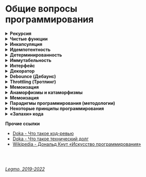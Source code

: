 <h1>Общие вопросы программирования</h1>

[//]: # (Рекурсия)
<details id="recursion"><summary><b>Рекурсия</b></summary><p>

Рекурсия – это термин/приём в программировании, означающий вызов функцией самой себя. Рекурсивные функции могут быть
использованы для элегантного решения определённых задач.

Когда функция вызывает саму себя, это называется шагом рекурсии. База рекурсии – это такие аргументы функции, которые
делают задачу настолько простой, что решение не требует дальнейших вложенных вызовов.

Классические примеры рекурсии:

- возведение в степень
- числа Фибоначчи
- -факториал

**Возведение в степень**

```js
function pow(x, n) {
  if (n == 1) {
    return x;
  } else {
    return x * pow(x, n - 1);
  }
}

alert(pow(2, 3)); // 8
```

**Числа Фибоначчи**

```js
// Напишите функцию fib(n) которая возвращает n-е число Фибоначчи.

function fib(n) {
  // return n <= 1 ? n : fib(n - 1) + fib(n - 2);
  if (n <= 1) {
    return n
  } else {
    return fib(n - 1) + fib(n - 2);
  }
}

alert(fib(3)); // 2
alert(fib(7)); // 13
```

**Рекурсивная структура данных**

Рекурсивно определяемая структура данных – это структура данных, которая может быть определена с использованием самой
себя. Например дерево HTML-элементов<br>
рекурсивные функции могут быть использованы для прохода по ним.

**Замена циклом**
Любая рекурсивная функция может быть переписана в итеративную. И это иногда требуется для оптимизации работы. Но для
многих задач рекурсивное решение достаточно быстрое и простое в написании и поддержке.

Любая рекурсия может быть сведена к циклу, по сути это следует из тезиса Черча-Тьюринга любая функция, которая может
быть вычислена физическим устройством, может быть вычислена машиной Тьюринга; Принципиальное отличие рекурсии от цикла
состоит в наличии стека вызова - все локальные переменные и аргументы складываются в стек при каждом вызове рекурсивной
функции, а в цикле локальные переменные остаются "на месте".

Обычно рекурсивный алгоритм может быть заменён циклом и, если необходимо, вспомогательной структурой данных, чаще всего
стеком.

**Ссылки**

- [learn.javascript.ru - Рекурсия и стек](https://learn.javascript.ru/recursion)
- [Habr - Превращаем рекурсию в цикл](https://habr.com/ru/post/533034/)
- [learn.javascript.ru - Задачка на числа Фибоначчи](https://learn.javascript.ru/task/fibonacci-numbers)
- [code.tutsplus.com - Рекурсия в JavaScript](https://code.tutsplus.com/ru/tutorials/understanding-recursion-with-javascript--cms-30346)

<br></p>
</details>

[//]: # (Чистые функции)
<details><summary><b>Чистые функции</b></summary><p>

Детерминированная функция, которая не производит побочных эффектов.

Чистые функции — не меняют свои входные данные и предсказуемо возвращают один и тот же результат для одинаковых
аргументов.

Чистая функция:

- `идемпотента` - при повторении операции даст тот же эффект
- `детерминирована` - для одних и тех же данных всегда выдаёт тот же результат
- `иммутабельна` - неизменяема. Функция не меняет входящие данные. Делает копию, и работает уже с ней.
- без `сайд-эффектов` - без побочных эффектов. Например: какой-то внешний объект изменился, функция от него зависела, и
  при тех же входящих данных (которые мы напрямую передали при вызове функции) мы получили новый результат (т.к. она ещё
  взаимодействует с каким-то внешним объектом, который тоже меняется). Например, нельзя делать AJAX-запросы

**Почему важна `иммутабельность`**<br>
У нас ссылочный тип данных - функция изменит входящие данные, и они изменятся в объекте где хранятся (например объект в
памяти). Соответственно эти изменения могут вылезти где-то ещё. Один метод компонента случайно изменил данные, а другой
метод потом взял уже изменённые (хотя ему нужны были оригинальные)...

**Функция должна что-то возвращать**<br>
Функция не меняет никакие данные которые в ней пришли, и не меняет ничего во внешнем мире.<br>
Чтоб в такой функции был какой-то смысл - она должна что-то возвращать, делать return().

**Мутирующие и немутирующие методы**<br>
В JS особенно внимательно нужно относиться к массивам.<br>
Есть методы `мутирующие` и `немутирующие`.<br>

Примеры мутирующих методов:

- `push`
- `reverse`
- `splice`

Примеры немутирующих методов:

- `slice`

**Side-effect**<br>
Побочными эффектами называют любые взаимодействия с внешней средой. К ним относятся файловые операции, такие как запись
в файл, чтение файла, отправка или приём данных по сети и даже вывод в консоль.<br>
Кроме того, побочными эффектами считаются изменения внешних переменных (например, глобальных) и входных параметров в
случае, когда они передаются по ссылке.<br>
Побочные эффекты составляют одну из самых больших сложностей при разработке. Их наличие значительно затрудняет логику
кода и тестирование. Приводит к возникновению огромного числа ошибок. Только при работе с файлами количество возможных
ошибок измеряется сотней: начиная с того, что закончилось место на диске, заканчивая попыткой читать данные из
несуществующего файла. Для их предотвращения код обрастает большим числом проверок и защитных механизмов.<br>
Без побочных эффектов невозможно написать ни одной полезной программы. Какие бы важные вычисления она ни делала, их
результат должен быть как-то продемонстрирован. В самом простом случае его нужно вывести на экран, что автоматически
приводит нас к побочным эффектам. В реальных же приложениях, обычно, все сводится к взаимодействию с базой данных или
отправкой запросов по сети.<br>
Не существует способа избавиться от побочных эффектов совсем, но их влияние на программу можно минимизировать. Как
правило, в типичной программе побочных эффектов не так много по отношению к остальному коду, и происходят они лишь в
самом начале и в конце.<br> Например, программа, которая конвертирует файл из текстового формата в PDF, в идеале
выполняет ровно два побочных эффекта:

- Читает файл в самом начале работы программы.
- Записывает результат работы программы в новый файл.<br>
  Между этими двумя пунктами и происходит основная работа, которая содержит чистую алгоритмическую часть. Побочные
  эффекты в таком случае будут находиться только в верхнем слое приложения, а ядро, выполняющее основную работу,
  останется чистым от них.<br>
  Инкремент и декремент — единственные базовые арифметические операции в JS, которые обладают побочными эффектами (
  изменяют само значение в переменной). Именно поэтому с ними сложно работать в составных выражениях. Они могут
  приводить к таким сложноотлавливаемым ошибкам, что во многих языках вообще отказались от их введения (в Ruby и Python
  их нет). В JS стандарты кодирования предписывают их не использовать.

Примеры:

- Видоизменение входных параметров
- console.log
- HTTP вызовы (AJAX/fetch)
- Изменение в файловой системе
- Запросы DOM

**В ReactJS / Redux**<br>
Чистыми функциями должны быть:

- компоненты
- редьюсеры
- селекторы
  <br>

Пример чистой функции

```js
function sum(a, b) {
  return a + b;
}
```    

Пример нечистой функции (записывает данные в свои же аргументы)

```js
function withdraw(account, amount) {
  account.total -= amount;
}
```

**Ссылки**

- [IT-Kamasutra #88 - pure function (чистая функция)](https://youtu.be/KU81NnNcjmw)
- [Hexlet - Чистые функции](https://ru.hexlet.io/courses/js-functions/lessons/pure-functions/theory_unit)
- Смотри также в разделе «[React — Компоненты. Компоненты = чистые функции](/Pages/JS/React.md)»

<br></p>
</details>

[//]: # (Инкапсуляция)
<details><summary><b>Инкапсуляция</b></summary><p>

Сокрытие лишних деталей.

<br></p>
</details>

[//]: # (Идемпотентность)
<details ><summary><b>Идемпотентность</b></summary><p>

Повторное применение операции к объекту дает тот же результат, что и первое.<br>
Свойство объекта или операции.

<br></p>
</details>

[//]: # (Детерминированность)
<details><summary><b>Детерминированность</b></summary><p>

Результат однозначно определяется исходными данными.<br>
Для одних и тех же исходных данных алгоритм выдаёт тот же результат.

<br></p>
</details>

[//]: # (Иммутабельность)
<details><summary><b>Иммутабельность</b></summary><p>

Неизменяемость.<br>
Функция не меняет входящие данные. Делает копию, и работает уже с ней.


**Ссылки**
- [Неизменяемость в JavaScript](https://techrocks.ru/2020/11/13/immutability-in-javascript-explained/)

<br></p>
</details>

[//]: # (Интерфейс)
<details><summary><b>Интерфейс</b></summary><p>

Как мы взаимодействуем с чем-то.<br>
Интерфейс объекта - какие свойства и методы у него есть.<br>
Интерфейс функции - её имя, какие параметры мы в неё передаём, какой ответ получаем...

<br></p>
</details>

[//]: # (Декоратор)
<details><summary><b>Декоратор</b></summary><p>

Микропаттерн оптимизации функции — позволяет добавить дополнительное поведение функции, не изменяя ее.

**Ссылки**
* [Habr - Декораторы](https://habr.com/ru/post/60957/)
* [learn JS - Декораторы и переадресация вызова, call/apply](https://learn.javascript.ru/call-apply-decorators)

<br></p>
</details>

[//]: # (Debounce)
<details><summary><b>Debounce (Дебаунс)</b></summary><p>

"Декоратор" который возвращает обертку. Она откладывает вызов исходной функции на определенное время.<br>
Превращает несколько вызовов функции в течение определенного времени в один вызов.<br>
Причем задержка начинает заново отсчитываться с каждой новой попыткой вызова.

Если дословно переводить — «устранение дребезга».

Возможны два варианта:

- Реальный вызов происходит только в случае, если с момента последней попытки прошло время, большее или равное задержке.
- Реальный вызов происходит сразу, а все остальные попытки вызова игнорируются, пока не пройдет время, большее или
  равное задержке, отсчитанной от времени последней попытки.

**Зачем?**<br>
Обычно debounce используют, если исходная функция вызывается чаще, чем это требуется.<br>
Например, DOM-события mousemove, resize, scroll генерируют очень частые вызовы обработчиков, поэтому в ряде случаев было
бы полезно обернуть такие обработчики в debounce.<br>
Другое применение – контроль пользовательского ввода текста: если при изменении поля INPUT требуется передавать на
сервер текущее введенное значение, это может создать большое количество однотипных запросов, особенно если пользователь
печатает очень быстро. В этом случае тоже весьма кстати будет ограничить число вызовов обработчика с помощью
debounce.<br>
Функция debounce крайне полезна, когда дело доходит до производительности обработчиков событий.


- `Debounce` — паттерн микрооптимизации кода. Ждёт Х милисек, если некое событие не произошло за это время — выполняет действие.

- **Ссылки:**
  - [Habr - Декораторы](https://habr.com/ru/post/60957/)
  - [Для чего нужна функция debounce и как она работает](http://gdrw.ru/reviews/tech/debounce-function-in-javascript)
  - [learn.javascript.ru - реализация на js](https://learn.javascript.ru/task/debounce)
  - [7 важных функций JavaScript](https://getinstance.info/articles/javascript/essential-javascript-functions/)
  - [YouTube - Асинхронность (Академия Яндекса)](https://youtu.be/x0Y3TfkvCgY?si=Z9g8L-5_c5aHx3dA&t=3807)
  - [Habr - Микропаттерны оптимизации в Javascript: декораторы функций debouncing и throttling](https://habr.com/ru/post/60957/)
  - [learn.javascript.ru - Сделать Debounce](https://learn.javascript.ru/task/debounce)
  - [doka - Сделать Debounce на примере формы поиска](https://doka.guide/js/debounce/)
  - [Habr - Debouncing с помощью React Hooks](https://habr.com/ru/post/492248/)
  - [Habr - Debouncing с помощью React Hooks: хук для функций](https://habr.com/ru/company/domclick/blog/510616/)

<br></p>
</details>

[//]: # (Throttling)
<details><summary><b>Throttling (Тротлинг)</b></summary><p>

Данный декоратор позволяет «затормозить» функцию — функция будет выполняться не чаще одного раза в указанный период,
даже если она будет вызвана много раз в течение этого периода. Т.е. все промежуточные вызовы будут игнорироваться.

- `Throttling` — паттерн микрооптимизации кода. Тормозит - выполняй событие не чаще чем Х милисек.

- **Ссылки:**
  - [Habr - Декораторы](https://habr.com/ru/post/60957/)
  - [Habr - Микропаттерны оптимизации в Javascript: декораторы функций debouncing и throttling](https://habr.com/ru/post/60957/)
  - [YouTube - Асинхронность (Академия Яндекса)](https://youtu.be/x0Y3TfkvCgY?si=Z9g8L-5_c5aHx3dA&t=3807)

<br></p>
</details>

[//]: # (Мемоизация)
<details><summary><b>Мемоизация</b></summary><p>

Разновидность кэширования.<br>
Запоминаем предыдущие результаты вызова функции, и если вызывается снова - используем их из кэша

Для того чтобы функцию можно было подвергнуть мемоизации, она должна быть чистой, всегда возвращать одни и те же
значения в ответ на одни и те же аргументы.

Мемоизация — это компромисс между производительностью и потреблением памяти. Мемоизация хороша для функций, имеющих
сравнительно небольшой диапазон входных значений, что позволяет достаточно часто, при повторных вызовах функций,
задействовать значения, найденные ранее, не тратя на хранение данных слишком много памяти.

Может показаться, что собственные реализации мемоизации стоит применять, например, при обращениях к неким API из
браузерного кода. Однако, делать этого не нужно, так как браузер автоматически кэширует их, используя, в частности,
HTTP-кэш.

Если вы работаете с React/Redux, можете взглянуть на **reselect**. Тут используется селектор с мемоизацией. Это
позволяет
выполнять вычисления только в том случае, если в соответствующей части дерева состояний произошли изменения.

Пожалуй, лучше всего функции с мемоизацией показывают себя там, где выполняются сложные, ресурсоёмкие вычисления. Здесь
данная техника может значительно повысить производительность решения. Надо отметить, что нечто вроде вычисления
факториала или чисел Фибоначчи — это хорошие учебные примеры, но в реальном мире всё гораздо интереснее и сложнее.

**Ссылки**

- [https://habr.com/ru/company/ruvds/blog/332384/](https://habr.com/ru/company/ruvds/blog/332384/)

<br></p>
</details>

[//]: # (Анаморфизмы и катаморфизмы)
<details id="iterators"><summary><b>Анаморфизмы и катаморфизмы</b></summary><p>

  - **Анаморфизмы**
    - `Анаморфизмы`. Функции, с помощью которых объекты разворачиваются в более сложные структуры, содержащие объекты того же типа. 
    - Например  преобразование целого числа в ряд чисел.
    - ```js
        // Преобразование целого числа в ряд чисел:
        function downToOne(n) {
          const list = [];

          for (let i = n; i > 0; --i) {
            list.push(i);
          }

          return list;
        }

        downToOne(5) // [ 5, 4, 3, 2, 1 ]
      ```
  - **Катаморфизмы**
    - Противоположность анаморфизмов: сворачивают объекты с более сложной структурой в простые.
    - Например преобразует несколько чисел в одно.
    - ```js
        // Преобразование ряда чисел в одно
        function product(list) {
          let product = 1;

          for (const n of list) {
            product = product * n;
          }

          return product;
        }

        product(downToOne(5)) // 120
      ```
  - **Ссылки**
    - [tproger.ru - Шпаргалка по современному JavaScript](https://tproger.ru/translations/javascript-cheatsheet/#amrphcatmrph)

<br></p>
</details>

[//]: # (Профилирование)
<details><summary><b>Мемоизация</b></summary><p>

`Профилирование` — сбор характеристик работоспособности программы.<br> 
Чтобы оценить, насколько эффективно она работает, выявить ее «слабые» участки.

`Профилировщик` — программа, которая следит за другими программами, во время их исполнения.<br>
не анализирует, только собирает информацию «как работает программа».

В языках программирования обычно есть спец. методы дл помощи в профилировании.<br>
Также есть специальные плагины/программы, например в отладчиках в браузерах

**Какая информация обычно собирается**
- измерение времени, затраченного на ту или иную функцию;
- измерение потраченных системных ресурсов на ту или иную функцию;
- изменения программы в зависимости от воздействия на нее со стороны пользователей;
- как запустилась и как прекратила работать программа;
- были ли «зависания» в программе и из-за чего;
- ...


**Ссылки**
- [Профилирование в программировании: какой профилировщик выбрать](https://codernet.ru/articles/drugoe/profilirovanie_v_programmirovanii_kakoj_profilirovshhik_vyibrat/)

<br></p>
</details>

[//]: # (Парадигмы программирования)
<details><summary><b>Парадигмы программирования (методологии)</b></summary><p>

Набор приёмов и понятий, которые определяют «как писать» называют парадигмой.

**Кратко**

- Императивное
  - ООП
  - Процедурное
- Декларативное
  - Функциональное
  - Логическое
- Прочие
  - Реактивное - ориентированное на потоки данных и распространение изменений. Можно реализовать в **ООП**, в **чистом
    императивном** стиле и т.д. Естественнее всего реализуется в **функциональном**
  - Структурное
  - Модульное
  - Обобщённое
  - всякие экзотические - автоматное, аппликативное, аспект/агент/компонент-ориентированное.

- **Императивное** — описываем вычисления в виде инструкций, шаг за шагом изменяющих состояние программы. В деталях
  описывает *как* добраться до нужного места.
  - **Процедурное** - исходная задача разбивается на меньшие (с помощью процедур) и это происходит до тех пор, пока
    решение всех конкретных процедур не окажется тривиальным.
  - **ООП** - сущности в программе представляются в виде объектов. Каждый объект — экземпляр какого-то класса, некой
    абстрактной сущности, в которой описано поведение.
- **Декларативное** - описываем не поведение, а состояния компонентов (в зависимости от разных данных) + переключаемся
  между этими состояниями. Объясняет *что* мы должны получить в итоге.
  - **Функциональное** - всё есть чистая функция, даже числа. Важно "отсутствие состояния". На его основе хорошо
    работать в **реактивном** стиле (см. ниже).
  - **Логическое** - скорее математика, чем программирование. Используя математические доказательства и законы логики,
    решать бизнес-задачи. Часто используется для моделирования процессов.

**Ещё есть**

- **Реактивное** - ориентированное на потоки данных и распространение изменений. Должна существовать возможность легко
  выражать статические и динамические потоки данных, а также нижележащая модель исполнения должна автоматически
  распространять изменения благодаря потоку данных. Можно реализовать в **ООП**, в **чистом императивном** стиле и т.д.
  Естественнее всего реализуется в **функциональном**
- **Структурное** - декомпозиция. По-прежнему оперируем состоянием и инструкциями, однако вводится понятие составной
  инструкции (блока), инструкций ветвления и цикла.
- **Модульное** - разделение функциональности на законченные блоки. Программа описанная в стиле модульного
  программирования — это набор модулей. Что внутри, классы, императивный код или чистые функции — не важно. Благодаря
  модулям впервые в программировании появилась серьезная инкапсуляция — возможно использовать какие-либо сущности внутри
  модуля, но не показывать их внешнему миру.
- **Обобщённое** - разделение на шаблоны

- всякие экзотические - автоматное, аппликативное, аспект/агент/компонент-ориентированное...<br>
  Немного подробнее: [«Забытые» парадигмы программирования](https://habr.com/ru/post/223253/)

**Про реактивный стиль**
- Если кратко: реактивность — это способность реагировать на какие-либо изменения. Но о каких изменениях идет речь? В первую очередь, об изменениях данных. 
- Рассмотрим пример:
  ```js
  let a = 2;
  let b = 3; let sum = a + b;console.log(sum); // 5 a = 3;// значение не поменялось, потому что данные нужно пересчитать
  console.log(sum); // 5 
  ```

- Пример демонстрирует привычную нам императивную парадигму программирования. В отличие от императивного подхода, реактивный подход строится на push стратегии распространения изменений. Push стратегия подразумевает, что в случае изменения данных эти самые изменения будут “проталкиваться”, и зависимые от них данные будут автоматически обновляться. 
- Вот как бы вел себя наш пример, если бы применялась push стратегия:
  ```js
  let a = 2;
  let b = 3;let sum = a + b;console.log(sum); // 5a = 3;// значение переменной sum автоматически пересчитается
  console.log(sum); // 6
  ```
- Данный пример показывает реактивный подход. Стоит отметить, что этот пример не имеет ничего общего с реальностью, я его привел лишь с целью показать разницу в подходах.


**Прочее**

- Декларативный подход читается в среднем легче, хотя на написание в обоих стилях времени может уходить одинаковое количество. (Но это тоже зависит от конкретных разработчиков, потому что кто-то мог привыкнуть к конкретному стилю.)
- Человеческий мозг может держать одновременно в памяти ограниченное количество объектов. Если мы работаем с какой-то  сложной системой, нам будет трудно одновременно помнить и о том, что она делает, и о том, как она устроена.
- Императивный стиль смешивает назначение программы и детали её реализации, в то время как декларативный старается  описывать только назначение.
- Плюсы и минусы зависят от контекста:
  - Если вам нужно детально описать какое-то действие — например при разработке конкретного алгоритма — то больше подходит
    императивный подход.
  - Если вы работаете на уровне бизнес-логики, то лучше писать декларативно, а детали реализации скрыть в более низком
    уровне абстракций.

**Мультипарадигменные языки**

- Для большой части задач так мы вовсе можем использовать и ФП, и ООП, и процедурное, и логическое программирование. 
- Некоторые языки ощутимо склоняются к одной парадигме
  - С относится к процедурным языкам, 
  - Java/C++ почти полностью ориентированы на работу с классами, 
  - Haskell от начала до конца относится к функциональным.
- И есть языки, которые не привязаны к конкретной парадигме. JavaScript как раз один из таких языков. (Именно поэтому мы могли описать пример для каждой парадигмы на нём.)

**Ссылки**

- [Парадигмы программирования](https://doka.guide/js/programming-paradigms/)
- [Википедия - парадигмы программирования](https://ru.wikipedia.org/wiki/%D0%9F%D0%B0%D1%80%D0%B0%D0%B4%D0%B8%D0%B3%D0%BC%D0%B0_%D0%BF%D1%80%D0%BE%D0%B3%D1%80%D0%B0%D0%BC%D0%BC%D0%B8%D1%80%D0%BE%D0%B2%D0%B0%D0%BD%D0%B8%D1%8F)
- [Habr - Чистая архитектура. Часть II — Парадигмы программирования](https://habr.com/ru/post/554474/)
- [Парадигмы программирования](https://pikabu.ru/story/paradigmyi_programmirovaniya_7584307)
- [tproger.ru - Функциональное программирование с примерами на JavaScript. Часть 1. Основные техники функционального программирования](https://tproger.ru/translations/functional-js-1/)
- [tproger.ru - Функциональное программирование с примерами на JavaScript. Часть 2. Аппликативные функторы, curryN и валидации](https://tproger.ru/translations/functional-js-2/)
- [Medium - Основы реактивного программирования с использованием RxJS] (https://medium.com/ngx/introducing-to-reactive-programming-984c1a390e2d)
- [doka - Реактивность в программировании](https://doka.guide/tools/reactivity/?ysclid=ln33nzwpuu404244868)

<br></p>
</details>

[//]: # (Некоторые принципы программирования)
<details><summary><b>Некоторые принципы программирования</b></summary><p>

- `DRY` - Don't repeat yourself (Не повторяйся)
- `KISS` - Keep it simple, stupid (Делай проще, тупица)
- `YAGNI` - You aren't gonna need it (Вам это не понадобится)
- `SOLID`
    - (см выше - ООП)
    - Single Responsibility Principle («Принцип единой ответственности», SRP)
    - Open-Closed Principle («Принцип открытости-закрытости», OCP)
    - Liskov Substitution Principle («Принцип подстановки Барбары Лисков», LSP)
    - Interface Segregation Principle («Принцип разделения интерфейса», ISP)
    - Dependency Inversion Principle («Принцип инверсии зависимостей», DIP)
- `GRASP` - Gneral responsibility assignment software patterns (общие шаблоны распределения ответственностей, паттерны
  проектирования) ООП
    - Информационный эксперт (Information Expert)
    - Создатель (Creator)
    - Контроллер (Controller)
    - Слабое зацепление (Low Coupling)
    - Высокая связность (High Cohesion)
    - Полиморфизм (Polymorphism)
    - Чистое изготовление (Pure Fabrication)
    - Перенаправление (Indirection)
    - Устойчивость к изменениям (Protected Variations)
- `CQS` - Command-query Separation (Разделение ответственности команд и запросов)
- `Law of Demeter` - Закон Деметры (см ООП)
- `SLAP` - Single level of Abstraction Principle (Принцип единого уровня абстракций)

**Интересные идеи на тему**

- [YouTube - Ментальное программирование](https://www.youtube.com/watch?v=EEq1wdM2M2w)

**Некоторые принципы Объектно Ориентированнаого Дизайна**

- **Закон Деметры** (англ. Law of Demeter, LoD) - каждый программный модуль:
    - должен обладать ограниченным знанием о других модулях: знать о модулях, которые имеют «непосредственное» отношение
      к этому модулю.
    - должен взаимодействовать только с известными ему модулями «друзьями», не взаимодействовать с незнакомцами.
    - обращаться только к непосредственным «друзьям».
      **Ссылки**
    - [Habr](https://habr.com/ru/post/319652/)
    - [wikipedia](https://ru.wikipedia.org/wiki/%D0%97%D0%B0%D0%BA%D0%BE%D0%BD_%D0%94%D0%B5%D0%BC%D0%B5%D1%82%D1%80%D1%8B)
- **GRASP** (general responsibility assignment software patterns) — общие шаблоны распределения ответственностей
    - Ответственность должна быть назначена тому, кто владеет максимумом необходимой информации для исполнения.
      Постоянно используешь в объекте какой-то внешний метод? Скорее всего, этот метод должен быть в этом объекте
    - высокое сцепление - код выполняющий одну задачу, должне быть в одном месте
    - низкая связность - модули не должны зависеть друг от друга (если они ссылаются друг на друга - это то же самое что у вас один большой модуль)
    - ... (всего 9 принципов)
    - [Wikipedia](https://ru.wikipedia.org/wiki/GRASP)
  - **CQS** (Command Query Separation)
    - метод должен быть либо командой, выполняющей какое-то действие, либо запросом, возвращающим данные, но не одновременно. 
    - Другими словами, задавание вопроса не должно менять ответ. 
    - Более формально, возвращать значение можно только чистым, не имеющим побочных эффектов методам. Следует отметить, что строгое соблюдение этого принципа делает невозможным отслеживание количества вызовов запросов.
    - Другими словами: если я спрашиваю у объекта "Ты админ?", он должен вернуть только tru или false. И не должен
      внутри заниматься изменением состояния
    - [Wikipediz](https://ru.wikipedia.org/wiki/CQRS)
    - **Single level of Abstraction** (один уровень абстракции)
      - Каждый метод должен быть написан на одном уровне абстракции.
      - [Single level of abstraction (en)](https://medium.com/@yukas/single-level-of-abstraction-1e2bb6a645d7)

  См видео "[Ментальное программирование](https://www.youtube.com/watch?v=EEq1wdM2M2w)"

<br></p>
</details>

[//]: # («Запахи» кода)
<details><summary><b>«Запахи» кода</b></summary><p>

- [Усачёв М — «Запашки» кода React-компонентов](https://css-live.ru/javascript/zapashki-koda-react-komponentov.html)
- [Wikipedia — Code smell](https://en.wikipedia.org/wiki/Code_smell)
- [Wikipedia — Design smell“](https://en.wikipedia.org/wiki/Design_smell)

<br></p>
</details>

**Прочие ссылки**
- [Doka - Что такое код-ревью](https://doka.guide/tools/code-review/)
- [Doka - Что такое технический долг](https://doka.guide/js/technical-debt/)
- [Wikipedia - Дональд Кнут «Искусство программирования»](https://ru.wikipedia.org/wiki/%D0%98%D1%81%D0%BA%D1%83%D1%81%D1%81%D1%82%D0%B2%D0%BE_%D0%BF%D1%80%D0%BE%D0%B3%D1%80%D0%B0%D0%BC%D0%BC%D0%B8%D1%80%D0%BE%D0%B2%D0%B0%D0%BD%D0%B8%D1%8F)

<br>
<br>

*[Legmo, 2019-2022](https://github.com/Legmo/notes/)*